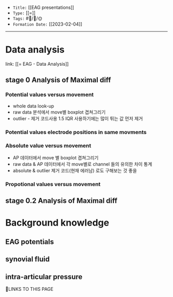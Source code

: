 
-   `Title:` [[EAG presentations]]
-   `Type:` [[=]]
-   `Tags:` #🧠️/📝️/🌞️ 
-   `Formation Date:` [[2023-02-04]]
---



# Data analysis
link: [[= EAG - Data Analysis]]

## stage 0 Analysis of Maximal diff 

### Potential values versus movement 
  - whole data look-up
  - raw data 분석에서 move별 boxplot 겹쳐그리기
  - outlier - 제거 코드사용 1.5 IQR  사용하기에는 많이 튀는 값 먼저 제거

### Potential values electrode positions in same movments

### Absolute value versus movement
  - AP 데이터에서 move 별 boxplot 겹쳐그리기
  - raw data & AP 데이터에서 각 move별로 channel 들의 유의한 차이 통계
  - absolute & outlier 제거 코드(현재 에러남) 로도 구해보는 것 좋을

### Propotional values versus movement


## stage 0.2 Analysis of Maximal diff 
# Background knowledge 

## EAG potentials

## synovial fluid

## intra-articular pressure





🔗LINKS TO THIS PAGE